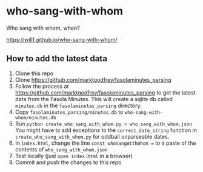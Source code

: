 # who-sang-with-whom
Who sang with whom, when?

https://willf.github.io/who-sang-with-whom/


## How to add the latest data

1. Clone this repo
2. Clone https://github.com/marktgodfrey/fasolaminutes_parsing
3. Follow the process at https://github.com/marktgodfrey/fasolaminutes_parsing to get the latest data from the Fasola Minutes. This will
create a sqlite db called `minutes.db` in the `fasolaminutes_parsing` directory.
4. Copy `fasolaminutes_parsing/minutes.db` to `who-sang-with-whom/minutes.db`
5. Run `python create_who_sang_with_whom.py > who_sang_with_whom.json` You might have to add exceptions to the `correct_date_string` function in `create_who_sang_with_whom.py` for oddball unparseable dates.
6. In `index.html`, change the line `const whoSangWithWhom =` to a paste of the contents of `who_sang_with_whom.json`
7. Test locally (just `open index.html` in a browser)
8. Commit and push the changes to this repo
